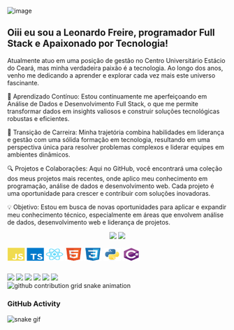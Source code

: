 ![image](https://github.com/drleovasconcelos/drleovasconcelos/assets/111660177/be4fb370-ea64-43ab-82ba-da3e55926ffe)

## Oiii eu sou a Leonardo Freire, programador Full Stack e Apaixonado por Tecnologia!

Atualmente atuo em uma posição de gestão no Centro Universitário Estácio do Ceará, mas minha verdadeira paixão é a tecnologia. Ao longo dos anos, venho me dedicando a aprender e explorar cada vez mais este universo fascinante.

🌱 Aprendizado Contínuo: Estou continuamente me aperfeiçoando em Análise de Dados e Desenvolvimento Full Stack, o que me permite transformar dados em insights valiosos e construir soluções tecnológicas robustas e eficientes.

🚀 Transição de Carreira: Minha trajetória combina habilidades em liderança e gestão com uma sólida formação em tecnologia, resultando em uma perspectiva única para resolver problemas complexos e liderar equipes em ambientes dinâmicos.

🔍 Projetos e Colaborações: Aqui no GitHub, você encontrará uma coleção dos meus projetos mais recentes, onde aplico meu conhecimento em programação, análise de dados e desenvolvimento web. Cada projeto é uma oportunidade para crescer e contribuir com soluções inovadoras.

💡 Objetivo: Estou em busca de novas oportunidades para aplicar e expandir meu conhecimento técnico, especialmente em áreas que envolvem análise de dados, desenvolvimento web e liderança de projetos.

<!--icondev.dev-->

<div style="text-align: center">
  <img height="150cm" src="https://github-readme-stats.vercel.app/api?username=drleovasconcelos&theme=vue-dark&show_icons=true&hide_border=false&count_private=true"/>
  <img height="150cm" src="https://github-readme-stats.vercel.app/api/top-langs/?username=drleovasconcelos&theme=vue-dark&show_icons=true&hide_border=false&layout=compact"/>
</div>

<div style="display: inline_block"><br>
  <img align="center" alt="Rafa-Js" height="30" width="40" src="https://raw.githubusercontent.com/devicons/devicon/master/icons/javascript/javascript-plain.svg">
  <img align="center" alt="Rafa-Ts" height="30" width="40" src="https://raw.githubusercontent.com/devicons/devicon/master/icons/typescript/typescript-plain.svg">
  <img align="center" alt="Rafa-React" height="30" width="40" src="https://raw.githubusercontent.com/devicons/devicon/master/icons/react/react-original.svg">
  <img align="center" alt="Rafa-HTML" height="30" width="40" src="https://raw.githubusercontent.com/devicons/devicon/master/icons/html5/html5-original.svg">
  <img align="center" alt="Rafa-CSS" height="30" width="40" src="https://raw.githubusercontent.com/devicons/devicon/master/icons/css3/css3-original.svg">
  <img align="center" alt="Rafa-Python" height="30" width="40" src="https://raw.githubusercontent.com/devicons/devicon/master/icons/python/python-original.svg">
  <img align="center" alt="Rafa-Csharp" height="30" width="40" src="https://raw.githubusercontent.com/devicons/devicon/master/icons/csharp/csharp-original.svg">
</div>
  
  ##

 <!--dev.to-->
<div> 
  <a href="#" target="_blank"><img src="https://img.shields.io/badge/YouTube-FF0000?style=for-the-badge&logo=youtube&logoColor=white" target="_blank"></a>
  <a href="https://www.instagram.com/dr.leovasconcelos" target="_blank"><img src="https://img.shields.io/badge/-Instagram-%23E4405F?style=for-the-badge&logo=instagram&logoColor=white" target="_blank"></a>
 	<a href="#" target="_blank"><img src="https://img.shields.io/badge/Twitch-9146FF?style=for-the-badge&logo=twitch&logoColor=white" target="_blank"></a>
 <a href="https://discord.com/channels/@leonardofreire_" target="_blank"><img src="https://img.shields.io/badge/Discord-7289DA?style=for-the-badge&logo=discord&logoColor=white" target="_blank"></a> 
  <a href = "lfreire1985@gmail.com"><img src="https://img.shields.io/badge/-Gmail-%23333?style=for-the-badge&logo=gmail&logoColor=white" target="_blank"></a>
  <a href="https://www.linkedin.com/in/leonardofv" target="_blank"><img src="https://img.shields.io/badge/-LinkedIn-%230077B5?style=for-the-badge&logo=linkedin&logoColor=white" target="_blank"></a> 
  
</div>

<picture>
  <source media="(prefers-color-scheme: dark)" srcset="https://raw.githubusercontent.com/YourUser/drleovasconcelos/output/github-contribution-grid-snake-dark.svg">
  <source media="(prefers-color-scheme: light)" srcset="https://raw.githubusercontent.com/YourUser/drleovasconcelos/output/github-contribution-grid-snake.svg">
  <img alt="github contribution grid snake animation" src="https://raw.githubusercontent.com/YourUser/drleovasconcelos/output/github-contribution-grid-snake.svg">
</picture>

### GitHub Activity
![snake gif](https://github.com/your-user-name/drleovasconcelos/blob/output/github-contribution-grid-snake.gif)

<!--
**drleovasconcelos/drleovasconcelos** is a ✨ _special_ ✨ repository because its `README.md` (this file) appears on your GitHub profile.

Here are some ideas to get you started:

- 🔭 Atualmente estou trabalhando em cargo de Gestão no Centro Universitário Estácio do Ceará, no entanto sigo encantado com os conhecimentos que venho adquirindo na área da tecnologia.
- 🌱 Desta forma, atualmente estou estudando e me aprofundando em Análise de Dados e fazendo o curso de Full Stack. 
-->
